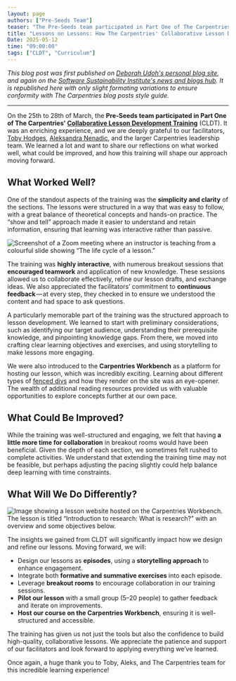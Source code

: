 ```yaml
---  
layout: page  
authors: ["Pre-Seeds Team"]  
teaser: "The Pre-Seeds team participated in Part One of The Carpentries' Collaborative Lesson Development Training, and here is their recap!"  
title: "Lessons on Lessons: How The Carpentries' Collaborative Lesson Development Training (CLDT) is Shaping our Approach"  
Date: 2025-05-12  
time: "09:00:00"  
tags: ["CLDT", "Curriculum"]  
---
```


_This blog post was first published on [Deborah Udoh's personal blog site](https://medium.com/@deborahudoh02/lessons-on-lessons-how-cldt-is-shaping-our-approach-c16be44fae19), and again on the [Software Sustainability Institute's news and blogs hub](https://www.software.ac.uk/blog/lessons-lessons-how-cldt-shaping-our-approach). It is republished here with only slight formating variations to ensure conformity with The Carpentries blog posts style guide._ 

---

On the 25th to 28th of March, the **Pre-Seeds team participated in Part One of The Carpentries' [Collaborative Lesson Development Training](https://carpentries.org/lesson-development/)** (CLDT). It was an enriching experience, and we are deeply grateful to our facilitators, [Toby Hodges](https://www.linkedin.com/in/toby-hodges-b572382b3/), [Aleksandra Nenadic](https://www.linkedin.com/in/aleksandra-nenadic-bb64b96/), and the larger Carpentries leadership team. We learned a lot and want to share our reflections on what worked well, what could be improved, and how this training will shape our approach moving forward.

## What Worked Well?

One of the standout aspects of the training was the **simplicity and clarity** of the sections. The lessons were structured in a way that was easy to follow, with a great balance of theoretical concepts and hands-on practice. The “show and tell” approach made it easier to understand and retain information, ensuring that learning was interactive rather than passive.

![Screenshot of a Zoom meeting where an instructor is teaching from a colourful slide showing “The life cycle of a lesson.”](/blog/2025/05/lesson-life-cycle-screenshot.jpg)


The training was **highly interactive**, with numerous breakout sessions that **encouraged teamwork** and application of new knowledge. These sessions allowed us to collaborate effectively, refine our lesson drafts, and exchange ideas. We also appreciated the facilitators’ commitment to **continuous feedback** — at every step, they checked in to ensure we understood the content and had space to ask questions.

A particularly memorable part of the training was the structured approach to lesson development. We learned to start with preliminary considerations, such as identifying our target audience, understanding their prerequisite knowledge, and pinpointing knowledge gaps. From there, we moved into crafting clear learning objectives and exercises, and using storytelling to make lessons more engaging.

We were also introduced to the **Carpentries Workbench** as a platform for hosting our lesson, which was incredibly exciting. Learning about different types of [fenced divs](http://github.com/jgm/commonmark-hs/blob/master/commonmark-extensions/test/fenced_divs.md) and how they render on the site was an eye-opener. The wealth of additional reading resources provided us with valuable opportunities to explore concepts further at our own pace.

## What Could Be Improved?

While the training was well-structured and engaging, we felt that having **a little more time for collaboration** in breakout rooms would have been beneficial. Given the depth of each section, we sometimes felt rushed to complete activities. We understand that extending the training time may not be feasible, but perhaps adjusting the pacing slightly could help balance deep learning with time constraints.

## What Will We Do Differently?

![Image showing a lesson website hosted on the Carpentries Workbench. The lesson is titled “Introduction to research: What is research?” with an overview and some objectives below.](/blog/2025/05/pre-seeds-lesson-screenshot.jpg)

The insights we gained from CLDT will significantly impact how we design and refine our lessons. Moving forward, we will:

* Design our lessons as **episodes**, using a **storytelling approach** to enhance engagement.  
* Integrate both **formative and summative exercises** into each episode.  
* Leverage **breakout rooms** to encourage collaboration in our training sessions.  
* **Pilot our lesson** with a small group (5–20 people) to gather feedback and iterate on improvements.  
* **Host our course on the Carpentries Workbench**, ensuring it is well-structured and accessible.

The training has given us not just the tools but also the confidence to build high-quality, collaborative lessons. We appreciate the patience and support of our facilitators and look forward to applying everything we’ve learned.

Once again, a huge thank you to Toby, Aleks, and The Carpentries team for this incredible learning experience!